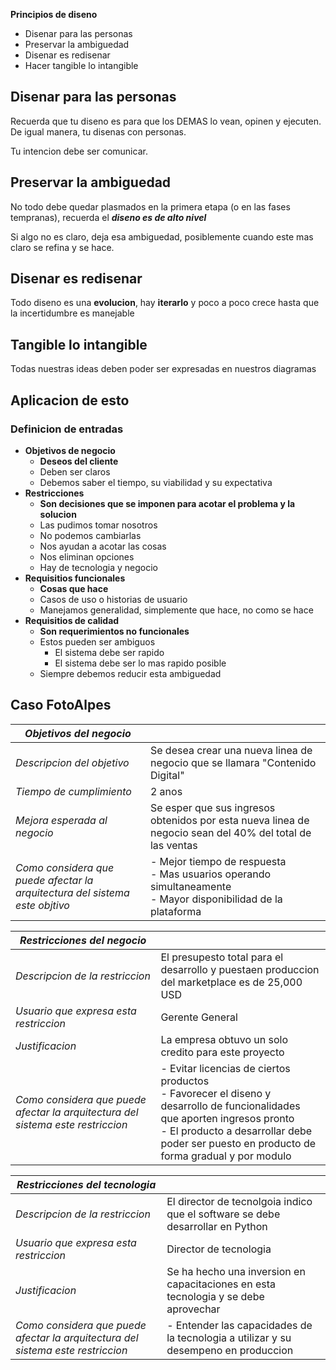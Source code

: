 
**Principios de diseno**
- Disenar para las personas
- Preservar la ambiguedad
- Disenar es redisenar
- Hacer tangible lo intangible
## Disenar para las personas

Recuerda que tu diseno es para que los DEMAS lo vean, opinen y ejecuten. De igual manera, tu disenas con personas.

Tu intencion debe ser comunicar.

## Preservar la ambiguedad

No todo debe quedar plasmados en la primera etapa (o en las fases tempranas), recuerda el ***diseno es de alto nivel***

Si algo no es claro, deja esa ambiguedad, posiblemente cuando este mas claro se refina y se hace.

## Disenar es redisenar

Todo diseno es una **evolucion**, hay **iterarlo** y poco a poco crece hasta que la incertidumbre es manejable

## Tangible lo intangible

Todas nuestras ideas deben poder ser expresadas en nuestros diagramas

## Aplicacion de esto

### Definicion de entradas

- **Objetivos de negocio**
	- **Deseos del cliente**
	- Deben ser claros
	- Debemos saber el tiempo, su viabilidad y su expectativa
- **Restricciones**
	- **Son decisiones que se imponen para acotar el problema y la solucion**
	- Las pudimos tomar nosotros
	- No podemos cambiarlas
	- Nos ayudan a acotar las cosas
	- Nos eliminan opciones
	- Hay de tecnologia y negocio
- **Requisitios funcionales**
	- **Cosas que hace**
	- Casos de uso o historias de usuario
	- Manejamos generalidad, simplemente que hace, no como se hace
- **Requisitios de calidad**
	- **Son requerimientos no funcionales**
	- Estos pueden ser ambiguos
		- El sistema debe ser rapido
		- El sistema debe ser lo mas rapido posible
	- Siempre debemos reducir esta ambiguedad


## Caso FotoAlpes

| *Objetivos del negocio*                                                     |                                                                                                                   |
| --------------------------------------------------------------------------- | ----------------------------------------------------------------------------------------------------------------- |
| *Descripcion del objetivo*                                                  | Se desea crear una nueva linea de negocio que se llamara "Contenido Digital"                                      |
| *Tiempo de cumplimiento*                                                    | 2 anos                                                                                                            |
| *Mejora esperada al negocio*                                                | Se esper que sus ingresos obtenidos por esta nueva linea de negocio sean del 40% del total de las ventas          |
| *Como considera que puede afectar la arquitectura del sistema este objtivo* | - Mejor tiempo de respuesta<br>- Mas usuarios operando simultaneamente<br>- Mayor disponibilidad de la plataforma |

| *Restricciones del negocio*                                                     |                                                                                                                                                                                                                             |
| ------------------------------------------------------------------------------- | --------------------------------------------------------------------------------------------------------------------------------------------------------------------------------------------------------------------------- |
| *Descripcion de la restriccion*                                                 | El presupesto total para el desarrollo y puestaen produccion del marketplace es de 25,000 USD                                                                                                                               |
| *Usuario que expresa esta restriccion*                                          | Gerente General                                                                                                                                                                                                             |
| *Justificacion*                                                                 | La empresa obtuvo un solo credito para este proyecto                                                                                                                                                                        |
| *Como considera que puede afectar la arquitectura del sistema este restriccion* | - Evitar licencias de ciertos productos<br>- Favorecer el diseno y desarrollo de funcionalidades que aporten ingresos pronto<br>- El producto a desarrollar debe poder ser puesto en producto de forma gradual y por modulo |


| *Restricciones del tecnologia*                                                  |                                                                                     |
| ------------------------------------------------------------------------------- | ----------------------------------------------------------------------------------- |
| *Descripcion de la restriccion*                                                 | El director de tecnolgoia indico que el software se debe desarrollar en Python      |
| *Usuario que expresa esta restriccion*                                          | Director de tecnologia                                                              |
| *Justificacion*                                                                 | Se ha hecho una inversion en capacitaciones en esta tecnologia y se debe aprovechar |
| *Como considera que puede afectar la arquitectura del sistema este restriccion* | - Entender las capacidades de la tecnologia a utilizar y su desempeno en produccion |





